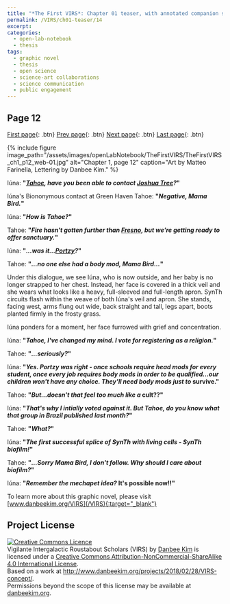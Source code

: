 ```yaml
---
title: "*The First VIRS*: Chapter 01 teaser, with annotated companion script"
permalink: /VIRS/ch01-teaser/14
excerpt: 
categories:
  - open-lab-notebook
  - thesis
tags:
  - graphic novel
  - thesis
  - open science
  - science-art collaborations
  - science communication
  - public engagement
---
```

## Page 12

[First page](http://www.danbeekim.org/VIRS/ch01-teaser/01){: .btn} [Prev page](http://www.danbeekim.org/VIRS/ch01-teaser/13){: .btn} [Next page](http://www.danbeekim.org/VIRS/ch01-teaser/15){: .btn} [Last page](http://www.danbeekim.org/VIRS/ch01-teaser/16){: .btn}

{% include figure image_path="/assets/images/openLabNotebook/TheFirstVIRS/TheFirstVIRS_ch1_p12_web-01.jpg" 
alt="Chapter 1, page 12" caption="Art by Matteo Farinella, Lettering by Danbee Kim." %}

Iúna: **"*[Tahoe](https://en.wikipedia.org/wiki/Tahoe_National_Forest), have you been able to contact [Joshua Tree](https://en.wikipedia.org/wiki/Joshua_Tree_National_Park)?*"**

Iúna's Biononymous contact at Green Haven Tahoe: **"*Negative, Mama Bird.*"**

Iúna: **"*How is Tahoe?*"**

Tahoe: **"*Fire hasn't gotten further than [Fresno](https://en.wikipedia.org/wiki/Fresno,_California), but we're getting ready to offer sanctuary.*"**

Iúna: **"*...was it...[Portzy](https://en.wikipedia.org/wiki/Portiuncula)?*"**

Tahoe: **"*...no one else had a body mod, Mama Bird...*"**

Under this dialogue, we see Iúna, who is now outside, and her baby is no longer strapped to her chest. Instead, her face is covered in a thick veil and she wears what looks like a heavy, full-sleeved and full-length apron. SynTh circuits flash within the weave of both Iúna's veil and apron. She stands, facing west, arms flung out wide, back straight and tall, legs apart, boots planted firmly in the frosty grass. 

Iúna ponders for a moment, her face furrowed with grief and concentration.

Iúna: **"*Tahoe, I've changed my mind. I vote for registering as a religion.*"**

Tahoe: **"*...seriously?*"**

Iúna: **"*Yes. Portzy was right - once schools require head mods for every student, once every job requires body mods in order to be qualified...our children won't have any choice. They'll need body mods just to* survive."**

Tahoe: **"*But...doesn't that feel too much like a* cult??"**

Iúna: **"*That's why I intially voted against it. But Tahoe, do you know what that group in Brazil published last month?*"**

Tahoe: **"*What?*"**

Iúna: **"*The first successful splice of SynTh with living cells - SynTh *biofilm*!*"**

Tahoe: **"*...Sorry Mama Bird, I don't follow. Why should I care about biofilm?*"**

Iúna: **"*Remember the mechapet idea?* It's possible now!!"**

To learn more about this graphic novel, please visit [www.danbeekim.org/VIRS](/VIRS){:target="_blank"}

## Project License

<a rel="license" href="http://creativecommons.org/licenses/by-nc-sa/4.0/"><img alt="Creative Commons Licence" 
style="border-width:0" src="https://i.creativecommons.org/l/by-nc-sa/4.0/88x31.png" /></a><br /><span xmlns:dct="
http://purl.org/dc/terms/" property="dct:title">Vigilante Intergalactic Roustabout Scholars (VIRS)</span> by <a xmlns:cc="
http://creativecommons.org/ns#" href="danbeekim.org" property="cc:attributionName" rel="cc:attributionURL">Danbee Kim</a> 
is licensed under a <a rel="license" href="http://creativecommons.org/licenses/by-nc-sa/4.0/">Creative Commons 
Attribution-NonCommercial-ShareAlike 4.0 International License</a>.<br />Based on a work at <a xmlns:dct="
http://purl.org/dc/terms/" href="http://www.danbeekim.org/projects/2018/02/28/VIRS-concept/" rel="dct:source">
http://www.danbeekim.org/projects/2018/02/28/VIRS-concept/</a>.<br />Permissions beyond the scope of this license may be 
available at <a xmlns:cc="http://creativecommons.org/ns#" href="danbeekim.org" rel="cc:morePermissions">danbeekim.org</a>.
